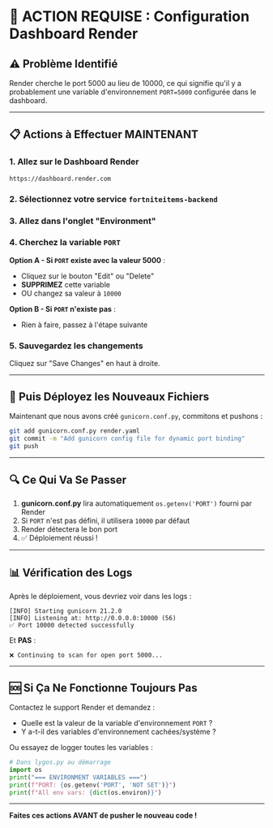 # 🚨 ACTION REQUISE : Configuration Dashboard Render

## ⚠️ Problème Identifié

Render cherche le port 5000 au lieu de 10000, ce qui signifie qu'il y a probablement une variable d'environnement `PORT=5000` configurée dans le dashboard.

---

## 📋 Actions à Effectuer MAINTENANT

### 1. Allez sur le Dashboard Render
```
https://dashboard.render.com
```

### 2. Sélectionnez votre service `fortniteitems-backend`

### 3. Allez dans l'onglet **"Environment"**

### 4. Cherchez la variable `PORT`

**Option A - Si `PORT` existe avec la valeur 5000** :
- Cliquez sur le bouton "Edit" ou "Delete"
- **SUPPRIMEZ** cette variable
- OU changez sa valeur à `10000`

**Option B - Si `PORT` n'existe pas** :
- Rien à faire, passez à l'étape suivante

### 5. Sauvegardez les changements

Cliquez sur "Save Changes" en haut à droite.

---

## 🚀 Puis Déployez les Nouveaux Fichiers

Maintenant que nous avons créé `gunicorn.conf.py`, commitons et pushons :

```bash
git add gunicorn.conf.py render.yaml
git commit -m "Add gunicorn config file for dynamic port binding"
git push
```

---

## 🔍 Ce Qui Va Se Passer

1. **gunicorn.conf.py** lira automatiquement `os.getenv('PORT')` fourni par Render
2. Si `PORT` n'est pas défini, il utilisera `10000` par défaut
3. Render détectera le bon port
4. ✅ Déploiement réussi !

---

## 📊 Vérification des Logs

Après le déploiement, vous devriez voir dans les logs :

```
[INFO] Starting gunicorn 21.2.0
[INFO] Listening at: http://0.0.0.0:10000 (56)
✅ Port 10000 detected successfully
```

Et **PAS** :
```
❌ Continuing to scan for open port 5000...
```

---

## 🆘 Si Ça Ne Fonctionne Toujours Pas

Contactez le support Render et demandez :
- Quelle est la valeur de la variable d'environnement `PORT` ?
- Y a-t-il des variables d'environnement cachées/système ?

Ou essayez de logger toutes les variables :

```python
# Dans lygos.py au démarrage
import os
print("=== ENVIRONMENT VARIABLES ===")
print(f"PORT: {os.getenv('PORT', 'NOT SET')}")
print(f"All env vars: {dict(os.environ)}")
```

---

**Faites ces actions AVANT de pusher le nouveau code !**
